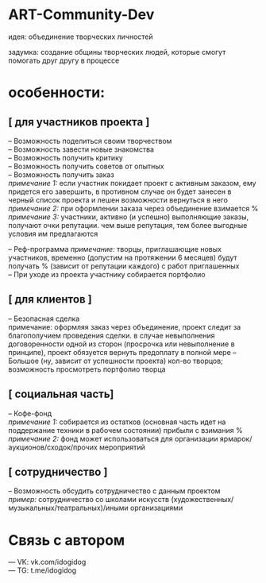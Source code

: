 # ART-Community-Dev
идея: объединение творческих личностей

задумка: создание общины творческих людей, которые смогут помогать друг другу в процессе

# особенности:

## [ для участников проекта ]

– Возможность поделиться своим творчеством  
– Возможность завести новые знакомства  
– Возможность получить критику  
– Возможность получить советов от опытных   
– Возможность получить заказ    
_примечание 1:_ если участник покидает проект с активным заказом, ему придется его завершить, в противном случае он будет занесен в черный список проекта и лешен возможности вернуться в него    
_примечание 2:_ при оформлении заказа через объединение взимается %     
_примечание 3:_ участники, активно (и успешно) выполняющие заказы, получают очки репутации. чем выше репутация, тем более выгодные условия им предлагаются    

– Реф-программа
_примечание:_ творцы, приглашающие новых участников, временно (допустим на протяжении 6 месяцев) будут получать % (зависит от репутации каждого) с работ приглашенных   
– При уходе из проекта участнику собирается портфолио

## [ для клиентов ]

– Безопасная сделка     
примечание: оформляя заказ через объединение, проект следит за благополучием проведения сделки. в случае невыполнения договоренности одной из сторон (просрочка или невыполнение в принципе), проект обязуется вернуть предоплату в полной мере 
– Большое (ну, зависит от успешности проекта) кол-во творцов; возможность просмотреть портфолио творца

## [ социальная часть]

– Кофе-фонд     
_примечание 1:_ собирается из остатков (основная часть идет на поддержание техники в рабочем состоянии) прибыли с взимания %
_примечание 2:_ фонд может использоваться для организации ярмарок/аукционов/сходок/прочих мероприятий

## [ сотрудничество ]

– Возможность обсудить сотрудничество с данным проектом     
_пример:_ сотрудничество со школами искусств (художественных/музыкальных/театральных)/иными организациями

# Связь с автором
— VK: vk.com/idogidog   
— TG: t.me/idogidog 